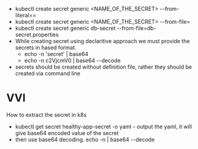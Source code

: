 - kubectl create secret generic <NAME_OF_THE_SECRET> --from-literal=<KEY>=<VALUE>
- kubectl create secret generic <NAME_OF_THE_SECRET> --from-file=<PATH-TO-FILE>
- kubectl create secret generic db-secret --from-file=db-secret.properties
- While creating secret using declaritive approach we must provide the secrets in hased format.
    - echo -n 'secret' | base64
    - echo -n c2VjcmV0 | base64 --decode
- secrets should be created without definition file, rather they should be created via command line
# VVI
How to extract the secret in k8s
- kubectl get secret healthy-app-secret -o yaml - output the yaml, it will give base64 encoded value of the secret
- then use base64 decoding. echo -n <SECRET> | base64 --decode 